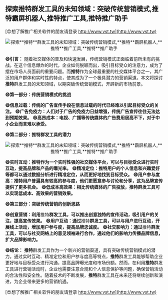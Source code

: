 ## **探索**推特**群发工具的未知领域：突破传统营销模式,**推特**霸屏机器人,**推特**推广工具,**推特**推广助手**

[😍想了解推广相关软件的朋友请登录 http://www.vst.tw](http://www.vst.tw)

 <center><img src="https://vst.tw/MP4/tuiguang/png/2.png" alt="探索**推特**群发工具的未知领域：突破传统营销模式,**推特**霸屏机器人,**推特**推广工具,**推特**推广助手"></center>

**😄引言：**
随着社交媒体的普及和快速发展，传统营销模式正面临着前所未有的挑战。在这个信息爆炸的时代，企业如何脱颖而出，吸引目标受众的注意力，成为了摆在市场人员面前的重要问题。而**推特**作为全球最重要的社交媒体平台之一，其广泛的用户群体和实时性的特点，使其成为了一个极具潜力的营销渠道。本文将探讨**推特**群发工具的未知领域，以期突破传统营销模式，开辟新的市场前景。

**😄第一部分：传统营销模式的挑战**

**😄信息过载：传统的广告宣传手段在信息过载的时代已经难以引起目标受众的关注。**
**😄广告免疫力：人们对于广告的免疫力日益增强，传统广告宣传往往无法达到预期效果。**
**😄高昂成本：电视、广播等传统媒体的广告费用居高不下，对于中小企业而言难以承受。**

**😄第二部分：**推特**群发工具的潜力**

 <center><img src="https://vst.tw/MP4/tuiguang/png/7.png" alt="探索**推特**群发工具的未知领域：突破传统营销模式,**推特**霸屏机器人,**推特**推广工具,**推特**推广助手"></center>

**😄实时互动：**推特**作为一个实时性强的社交媒体平台，可以与目标受众进行实时互动，提高品牌和产品的曝光率。**
**😄精准定位：**推特**用户的个人信息和兴趣爱好等都可以通过数据分析进行精准定位，从而更好地找到目标受众。**
**😄用户参与度高：**推特**用户普遍具有较高的参与度，他们更愿意参与讨论和分享，这为品牌宣传提供了更多机会。**
**😄低成本高效果：相比传统媒体的广告投放，**推特**群发工具可以实现低成本、高效果的营销效果。**

**😄第三部分：突破传统营销的创新思路**

**😄创意营销：利用**推特**群发工具，可以推出创意独特的宣传活动，吸引用户的关注，提高宣传效果。**
**😄用户互动：通过**推特**群发工具，可以与用户进行互动，开展线上活动，增加用户参与度，提高品牌忠诚度。**
**😄社交影响力：通过**推特**群发工具，可以与社交网络上的意见领袖进行合作，通过他们的影响力传播品牌信息，扩大品牌影响力。**

**😄结论：**
**推特**群发工具作为一个新兴的营销渠道，具有突破传统营销模式的潜力。通过实时互动、精准定位和用户参与度高等特点，**推特**群发工具能够帮助企业更好地与目标受众进行沟通，提高品牌曝光度和市场份额。然而，在利用**推特**群发工具进行营销活动时，企业也需要注意合规和个人信息保护等问题，确保营销活动的合法性和安全性。随着技术的不断发展，**推特**群发工具在未来还将继续创新和演进，为企业带来更多的营销机遇。

[😍想了解推广相关软件的朋友请登录 http://www.vst.tw](http://www.vst.tw)



